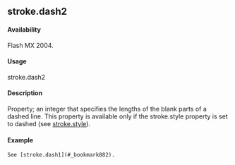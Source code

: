 ## stroke.dash2

#### Availability

Flash MX 2004.

#### Usage

stroke.dash2

#### Description

Property; an integer that specifies the lengths of the blank parts of a dashed line. This property is available only if the
stroke.style property is set to dashed (see [stroke.style](#_bookmark898)).

#### Example

```
See [stroke.dash1](#_bookmark882).

```